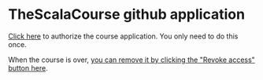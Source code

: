# TheScalaCourse github application

[Click here](https://github.com/login/oauth/authorize?scope=user:email&client_id=9eb853c68e2e3a7e7cd2) to authorize the course application. You only need to do this once.

When the course is over, [you can remove it by clicking the "Revoke access" button here](https://github.com/settings/connections/applications/9eb853c68e2e3a7e7cd2).



